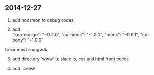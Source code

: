 2014-12-27
-----------------------------------------------
1.  add nodemon to debug codes

2.  add     
	"koa-mongo": "~0.2.0",
    	"co-monk": "~1.0.0",
   	 "monk": "~0.9.1",
    	"co-body": "~1.0.0"

to connect mongodb

3. add  directory 'www' to place js, css and html front codes

4. add license
